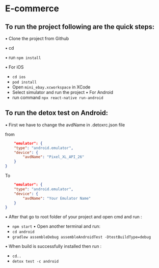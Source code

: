 # E-commerce

## To run the project following are the quick steps:

• Clone the project from Github

• cd <root folder of the project>

• run `npm install`

• For iOS

 - `cd ios`
 - `pod install`
 - Open `mini_ebay.xcworkspace` in XCode
 - Select simulator and run the project
• For Android
 - run command `npx react-native run-android`

## To run the detox test on Android:
• First we have to change the avdName in .detoxrc.json file 

from
```json
    "emulator": {
    "type": "android.emulator",
    "device": {
        "avdName": "Pixel_XL_API_26"
    }
}
```
  To
```json
    "emulator": {
    "type": "android.emulator",
    "device": {
        "avdName": "Your Emulator Name"
    }
}
```

• After that go to root folder of your project and open cmd and run :
  - `npm start`
• Open another terminal and run:
  - `cd android` 
  - `gradlew assembleDebug assembleAndroidTest -DtestBuildType=debug`

• When build is successfully installed then run  :
  - `cd..`
  - `detox test -c android`
